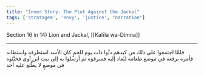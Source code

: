 ```yaml
---
title: "Inner Story: The Plot Against the Jackal"
tags: ['stratagem', 'envy', 'justice', "narration"]
---
```


 Section 16 in 14) Lion and Jackal, [[Kalīla wa-Dimna]]

---
فلمَّا اجتمعوا على ذلك من كيدهم دبَّوا ذات يوم للحمٍ كان الأسد استطرفه واستطابه فأمره برفعه في موضع طعامه ليُعاد إليه فسرقوه ثم أرسلوا به إلى بيتِ ابن آوى فخبَّئوه في موضعٍ لا يطَّلع عليه أحد
